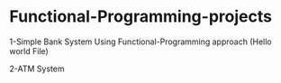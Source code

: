 # Functional-Programming-projects 
1-Simple Bank System Using Functional-Programming approach (Hello world File)

2-ATM System
